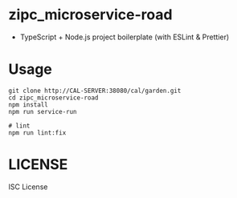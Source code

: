 # zipc_microservice-road

* TypeScript + Node.js project boilerplate (with ESLint & Prettier)

# Usage

```
git clone http://CAL-SERVER:38080/cal/garden.git
cd zipc_microservice-road
npm install
npm run service-run

# lint
npm run lint:fix
```

# LICENSE

ISC License
